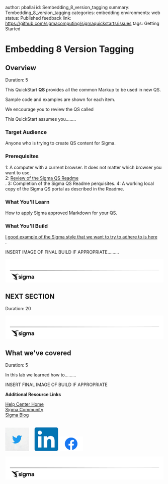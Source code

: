 author: pballai
id: Sembedding_8_version_tagging
summary: Tembedding_8_version_tagging
categories: embedding
environments: web
status: Published
feedback link: https://github.com/sigmacomputing/sigmaquickstarts/issues
tags: Getting Started

# Embedding 8 Version Tagging

## Overview 
Duration: 5 

This QuickStart **QS** provides all the common Markup to be used in new QS. 

Sample code and examples are shown for each item.

We encourage you to review the QS called 

This QuickStart assumes you........

 ### Target Audience
Anyone who is trying to create QS content for Sigma. 

### Prerequisites

1: A computer with a current browser. It does not matter which browser you want to use.<br>
2: [Review of the Sigma QS Readme](https://github.com/Sigmacomputing/sigmaquickstarts#readme)<br>.
3: Completion of the Sigma QS Readme perquisites.
4: A working local copy of the Sigma QS portal as described in the Readme.
  
### What You’ll Learn
How to apply Sigma approved Markdown for your QS.

### What You’ll Build
[I good example of the Sigma style that we want to try to adhere to is here](https://quickstarts.sigmacomputing.com/guide/getting_started_working_with_tables_hol/index.html)<br>.



INSERT IMAGE OF FINAL BUILD IF APPROPRIATE.........

![Footer](assets/sigma_footer.png)
<!-- NOTE: SIGMA LOGO REQUIRED AT END OF EACH ## SECTION -->
<!-- END OF OVERVIEW -->

## **NEXT SECTION**
Duration: 20

![Footer](assets/sigma_footer.png)
<!-- END OF NEXT SECTION-->

## What we've covered
Duration: 5

In this lab we learned how to.........

INSERT FINAL IMAGE OF BUILD IF APPROPRIATE

<!-- THE FOLLOWING ADDITIONAL RESOURCES IS REQUIRED AS IS FOR ALL QUICKSTARTS -->
**Additional Resource Links**

[Help Center Home](https://help.sigmacomputing.com/hc/en-us)<br>
[Sigma Community](https://community.sigmacomputing.com/)<br>
[Sigma Blog](https://www.sigmacomputing.com/blog/)<br>
<br>

[<img src="./assets/twitter.jpeg" width="75"/>](https://twitter.com/sigmacomputing)&emsp;
[<img src="./assets/linkedin.png" width="75"/>](https://www.linkedin.com/company/sigmacomputing)
[<img src="./assets/facebook.png" width="75"/>](https://www.facebook.com/sigmacomputing)

![Footer](assets/sigma_footer.png)
<!-- END OF WHAT WE COVERED -->
<!-- END OF QUICKSTART -->